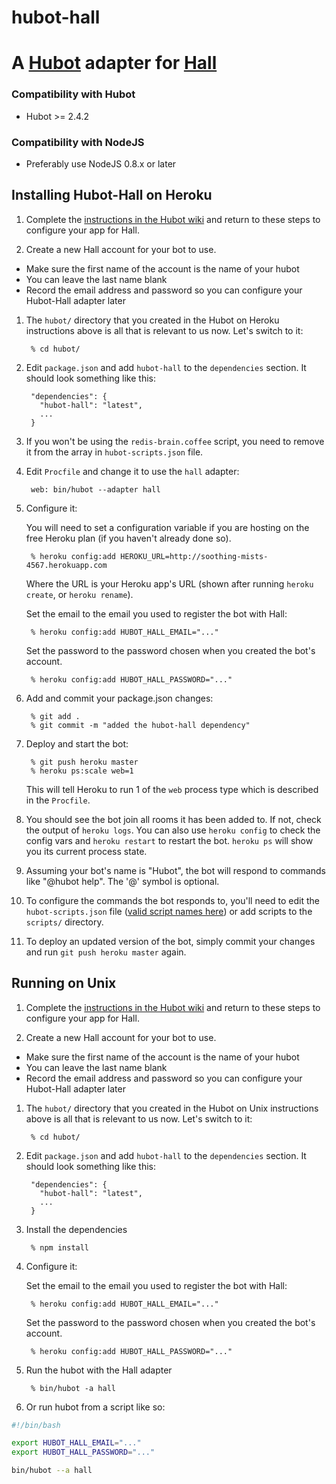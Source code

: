 hubot-hall
==========

# A [Hubot](https://github.com/github/hubot) adapter for [Hall](https://hall.com)

### Compatibility with Hubot

 * Hubot >= 2.4.2

### Compatibility with NodeJS

 * Preferably use NodeJS 0.8.x or later

## Installing Hubot-Hall on Heroku

1. Complete the [instructions in the Hubot wiki](https://github.com/github/hubot/wiki/Deploying-Hubot-onto-Heroku) and return to these steps to configure your app for Hall.

1. Create a new Hall account for your bot to use.
 * Make sure the first name of the account is the name of your hubot
 * You can leave the last name blank
 * Record the email address and password so you can configure your Hubot-Hall adapter later


1. The `hubot/` directory that you created in the Hubot on Heroku instructions above is all that is relevant to us now. Let's switch to it:

        % cd hubot/

1. Edit `package.json` and add `hubot-hall` to the `dependencies` section. It should look something like this:

        "dependencies": {
          "hubot-hall": "latest",
          ...
        }

1. If you won't be using the `redis-brain.coffee` script, you need to remove it from the array in `hubot-scripts.json` file.

1. Edit `Procfile` and change it to use the `hall` adapter:

        web: bin/hubot --adapter hall

1. Configure it:

      You will need to set a configuration variable if you are hosting on the free Heroku plan (if you haven't already done so).

        % heroku config:add HEROKU_URL=http://soothing-mists-4567.herokuapp.com

      Where the URL is your Heroku app's URL (shown after running `heroku create`, or `heroku rename`).

      Set the email to the email you used to register the bot with Hall:

        % heroku config:add HUBOT_HALL_EMAIL="..."

      Set the password to the password chosen when you created the bot's account.

        % heroku config:add HUBOT_HALL_PASSWORD="..."
		
1. Add and commit your package.json changes:

        % git add .
		% git commit -m "added the hubot-hall dependency"

1. Deploy and start the bot:

        % git push heroku master
        % heroku ps:scale web=1

      This will tell Heroku to run 1 of the `web` process type which is described in the `Procfile`.

1. You should see the bot join all rooms it has been added to. If not, check the output of `heroku logs`. You can also use `heroku config` to check the config vars and `heroku restart` to restart the bot. `heroku ps` will show you its current process state.

1. Assuming your bot's name is "Hubot", the bot will respond to commands like "@hubot help".  The '@' symbol is optional.

1. To configure the commands the bot responds to, you'll need to edit the `hubot-scripts.json` file ([valid script names here](https://github.com/github/hubot-scripts/tree/master/src/scripts)) or add scripts to the `scripts/` directory.

1. To deploy an updated version of the bot, simply commit your changes and run `git push heroku master` again.

## Running on Unix

1. Complete the [instructions in the Hubot wiki](https://github.com/github/hubot/wiki/Deploying-Hubot-onto-Unix) and return to these steps to configure your app for Hall.

1. Create a new Hall account for your bot to use.
 * Make sure the first name of the account is the name of your hubot
 * You can leave the last name blank
 * Record the email address and password so you can configure your Hubot-Hall adapter later

1. The `hubot/` directory that you created in the Hubot on Unix instructions above is all that is relevant to us now. Let's switch to it:

        % cd hubot/

1. Edit `package.json` and add `hubot-hall` to the `dependencies` section. It should look something like this:

        "dependencies": {
          "hubot-hall": "latest",
          ...
        }

1. Install the dependencies

        % npm install

1. Configure it:

      Set the email to the email you used to register the bot with Hall:

        % heroku config:add HUBOT_HALL_EMAIL="..."

      Set the password to the password chosen when you created the bot's account.

        % heroku config:add HUBOT_HALL_PASSWORD="..."

1. Run the hubot with the Hall adapter

        % bin/hubot -a hall

1. Or run hubot from a script like so:

```bash
#!/bin/bash

export HUBOT_HALL_EMAIL="..."
export HUBOT_HALL_PASSWORD="..."

bin/hubot --a hall
```